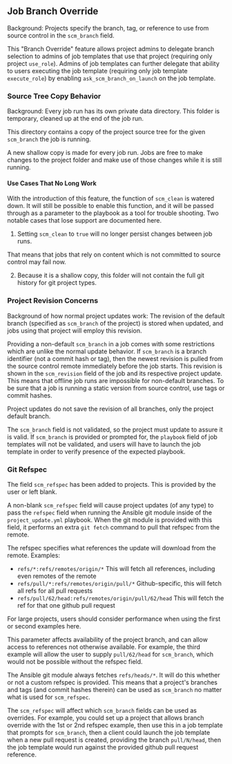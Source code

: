 ## Job Branch Override

Background: Projects specify the branch, tag, or reference to use from source control
in the `scm_branch` field.

This "Branch Override" feature allows project admins to delegate branch selection to
admins of job templates that use that project (requiring only project
`use_role`). Admins of job templates can further
delegate that ability to users executing the job template
(requiring only job template `execute_role`) by enabling
`ask_scm_branch_on_launch` on the job template.

### Source Tree Copy Behavior

Background: Every job run has its own private data directory.
This folder is temporary, cleaned up at the end of the job run.

This directory contains a copy of the project source tree for the given
`scm_branch` the job is running.

A new shallow copy is made for every job run.
Jobs are free to make changes to the project folder and make use of those
changes while it is still running.

#### Use Cases That No Long Work

With the introduction of this feature, the function of `scm_clean` is watered
down. It will still be possible to enable this function, and it will be
passed through as a parameter to the playbook as a tool for trouble shooting.
Two notable cases that lose support are documented here.

1) Setting `scm_clean` to `true` will no longer persist changes between job runs.

That means that jobs that rely on content which is not committed to source
control may fail now.

2) Because it is a shallow copy, this folder will not contain the full
git history for git project types.

### Project Revision Concerns

Background of how normal project updates work:
The revision of the default branch (specified as `scm_branch` of the project)
is stored when updated, and jobs using that project will employ this revision.

Providing a non-default `scm_branch` in a job comes with some restrictions
which are unlike the normal update behavior.
If `scm_branch` is a branch identifier (not a commit hash or tag), then
the newest revision is pulled from the source control remote immediately
before the job starts.
This revision is shown in the `scm_revision` field of the
job and its respective project update.
This means that offline job runs are impossible for non-default branches.
To be sure that a job is running a static version from source control,
use tags or commit hashes.

Project updates do not save the revision of all branches, only the
project default branch.

The `scm_branch` field is not validated, so the project must update
to assure it is valid.
If `scm_branch` is provided or prompted for, the `playbook` field of
job templates will not be validated, and users will have to launch
the job template in order to verify presence of the expected playbook.

### Git Refspec

The field `scm_refspec` has been added to projects. This is provided by
the user or left blank.

A non-blank `scm_refspec` field will cause project updates (of any type)
to pass the `refspec` field when running the Ansible
git module inside of the `project_update.yml` playbook. When the git module
is provided with this field, it performs an extra `git fetch` command
to pull that refspec from the remote.

The refspec specifies what references the update will download from the remote.
Examples:

 - `refs/*:refs/remotes/origin/*`
    This will fetch all references, including even remotes of the remote
 - `refs/pull/*:refs/remotes/origin/pull/*`
    Github-specific, this will fetch all refs for all pull requests
 - `refs/pull/62/head:refs/remotes/origin/pull/62/head`
    This will fetch the ref for that one github pull request

For large projects, users should consider performance when
using the first or second examples here.

This parameter affects availability of the project branch, and can allow
access to references not otherwise available. For example, the third example
will allow the user to supply `pull/62/head` for `scm_branch`, which would
not be possible without the refspec field.

The Ansible git module always fetches `refs/heads/*`. It will do this
whether or not a custom refspec is provided. This means that a project's
branches and tags (and commit hashes therein) can be used as `scm_branch`
no matter what is used for `scm_refspec`.

The `scm_refspec` will affect which `scm_branch` fields can be used as overrides.
For example, you could set up a project that allows branch override with the
1st or 2nd refspec example, then use this in a job template
that prompts for `scm_branch`, then a client could launch the job template when
a new pull request is created, providing the branch `pull/N/head`,
then the job template would run against the provided github pull request reference.
